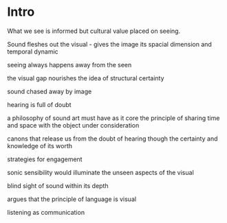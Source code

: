 # Intro

What we see is informed but cultural value placed on seeing.

Sound fleshes out the visual - gives the image its spacial dimension and temporal dynamic 

seeing always happens away from the seen 

the visual gap nourishes the idea of structural certainty

sound chased away by image 

hearing is full of doubt 

a philosophy of sound art must have as it core the principle of sharing time and space with the object under consideration

canons that release us from the doubt of hearing though the certainty and knowledge of its worth 

strategies for engagement 

sonic sensibility would illuminate the unseen aspects of the visual

blind sight of sound within its depth 

argues that the principle of language is visual 

listening as communication 

